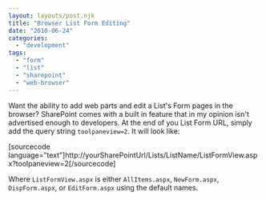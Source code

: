 ```yaml
---
layout: layouts/post.njk
title: "Browser List Form Editing"
date: "2010-06-24"
categories: 
  - "development"
tags: 
  - "form"
  - "list"
  - "sharepoint"
  - "web-browser"
---
```


Want the ability to add web parts and edit a List's Form pages in the browser? SharePoint comes with a built in feature that in my opinion isn't advertised enough to developers. At the end of you List Form URL, simply add the query string `toolpaneview=2`. It will look like:

\[sourcecode language="text"\]http://yourSharePointUrl/Lists/ListName/ListFormView.aspx?toolpaneview=2\[/sourcecode\]

Where `ListFormView.aspx` is either `AllItems.aspx`, `NewForm.aspx`, `DispForm.aspx`, or `EditForm.aspx` using the default names.
